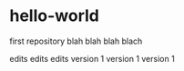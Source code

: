 # hello-world
first repository
blah blah blah blach

edits edits edits version 1 version 1 version 1

